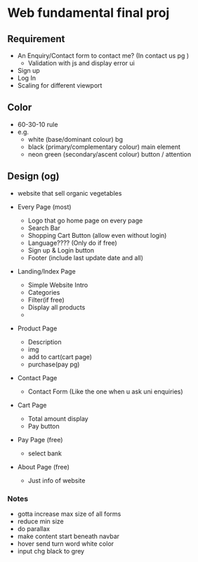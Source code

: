 # Web fundamental final proj

## Requirement

- An Enquiry/Contact form to contact me? (In contact us pg )
  - Validation with js and display error ui
- Sign up
- Log In
- Scaling for different viewport

## Color
- 60-30-10 rule
- e.g.
  - white (base/dominant colour) bg
  - black (primary/complementary colour) main element
  - neon green (secondary/ascent colour) button / attention


## Design (og)
- website that sell organic vegetables
- Every Page (most)

  - Logo that go home page on every page
  - Search Bar
  - Shopping Cart Button (allow even without login)
  - Language???? (Only do if free)
  - Sign up & Login button
  - Footer (include last update date and all)

- Landing/Index Page
  - Simple Website Intro
  - Categories
  - Filter(if free)
  - Display all products
  - 

- Product Page
  - Description
  - img 
  - add to cart(cart page)
  - purchase(pay pg)

- Contact Page
  - Contact Form (Like the one when u ask uni enquiries)
  
- Cart Page
  - Total amount display
  - Pay button
  
- Pay Page (free)
  - select bank

- About Page (free)
  - Just info of website

### Notes
- gotta increase max size of all forms
- reduce min size
- do parallax
- make content start beneath navbar
- hover send turn word white color
- input chg black to grey